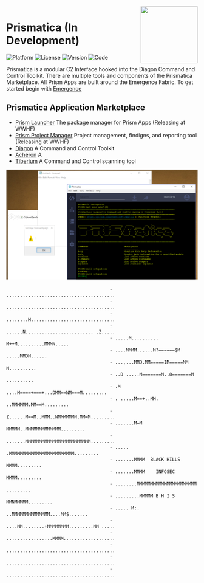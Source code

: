 <img align="right" src="https://github.com/Project-Prismatica/Prismatica/blob/master/logo.png" height="150px" width="150px">

# Prismatica (In Development)

![Platform](https://img.shields.io/badge/Platform-WIndows%20%7C%20Linux%20%7C%20OSX-green.svg)
![License](https://img.shields.io/badge/License-MIT-green.svg)
![Version](https://img.shields.io/badge/Version-0.01-green.svg)
![Code](https://img.shields.io/badge/Code-Python%20%7C%20Javascript%20%7C%20ReactJS%20%7C%20MySQL%20%7C%20Electron%20%7C%20JSON-blue.svg)

Prismatica is a modular C2 Interface hooked into the Diagon Command and Control Toolkit. There are multiple tools and components of the Prismatica Marketplace. All Prism Apps are built around the Emergence Fabric. To get started begin with [Emergence](https://github.com/Project-Prismatica/Emergence)

## Prismatica Application Marketplace

- [Prism Launcher]() The package manager for Prism Apps (Releasing at WWHF)
- [Prism Project Manager]() Project management, findigns, and reporting tool (Releasing at WWHF)
- [Diagon](https://github.com/Project-Prismatica/Diagon) A Command and Control Toolkit
- [Acheron](https://github.com/Acheron-VAF/Acheron) A 
- [Tiberium](https://github.com/0sm0s1z/Tiberium/releases) A Command and Control scanning tool



![alt tag](docs/screenshot.png)


                                          - ........................................
                                          - ........................................
                                          - ........M...............................
                                          - ......N......................... .Z.....
                                          - .....M.......... M++M..........MMMN.....
                                          - ....MMMM......M?======$M .....MMDM......
                                          - ...,...MMD.MM=====IM=====MM  M..........
                                          - ..D .....M=======M..8=======M ..........
                                          - .M ....M====+===+...DMM==NM===M.........
                                          - . .....M==+..MM. ..MMMMMM.MM==M.........
                                          - Z......M==M..MMM..NMMMMMMN.MM=M.........
                                          - .......M=M MMMMM..MMMMMMMMMMMMM.........
                                          - .......MMMMMMMMMMMMMMMMMMMMMMMM.........
                                          - ..... .MMMMMMMMMMMMMMMMMMMMMMMM.........
                                          - .......MMMM  BLACK HILLS   MMMM.........
                                          - .......MMMM    INFOSEC     MMMM.........
                                          - ........MMMMMMMMMMMMMMMMMMMMMM .........
                                          - .........MMMMM B H I S MMNMMMMM.........
                                          - ..... M:. ..MMMMMMMMMMMMMM....MM$.......
                                          - ....MM........+MMMMMMMM.........MM .....
                                          - .................MMMM...................
                                          - ........................................
                                          - ........................................
                                          - ........................................
